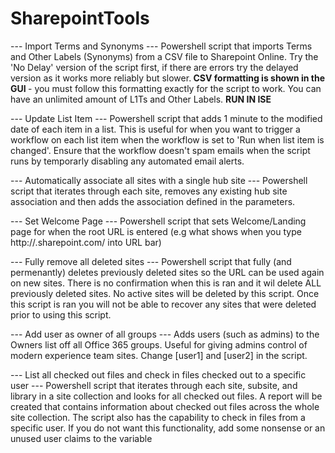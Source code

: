 # SharepointTools

--- Import Terms and Synonyms ---
Powershell script that imports Terms and Other Labels (Synonyms) from a CSV file to Sharepoint Online. Try the 'No Delay' version of the script first, if there are errors try the delayed version as it works more reliably but slower.<b> CSV formatting is shown in the GUI </b>- you must follow this formatting exactly for the script to work. You can have an unlimited amount of L1Ts and Other Labels. <b>RUN IN ISE </b>

--- Update List Item ---
Powershell script that adds 1 minute to the modified date of each item in a list. This is useful for when you want to trigger a workflow on each list item when the workflow is set to 'Run when list item is changed'. Ensure that the workflow doesn't spam emails when the script runs by temporarly disabling any automated email alerts.

--- Automatically associate all sites with a single hub site ---
Powershell script that iterates through each site, removes any existing hub site association and then adds the association defined in the parameters.

--- Set Welcome Page ---
Powershell script that sets Welcome/Landing page for when the root URL is entered (e.g what shows when you type http://<tenant>.sharepoint.com/ into URL bar)
  
--- Fully remove all deleted sites ---
Powershell script that fully (and permenantly) deletes previously deleted sites so the URL can be used again on new sites. There is no confirmation when this is ran and it wil delete ALL previously deleted sites. No active sites will be deleted by this script. Once this script is ran you will not be able to recover any sites that were deleted prior to using this script.

--- Add user as owner of all groups ---
Adds users (such as admins) to the Owners list off all Office 365 groups. Useful for giving admins control of modern experience team sites. Change [user1] and [user2] in the script.

--- List all checked out files and check in files checked out to a specific user ---
Powershell script that iterates through each site, subsite, and library in a site collection and looks for all checked out files. A report will be created that contains information about checked out files across the whole site collection. The script also has the capability to check in files from a specific user. If you do not want this functionality, add some nonsense or an unused user claims to the variable
